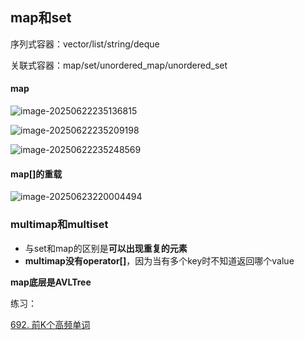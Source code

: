 ## map和set

序列式容器：vector/list/string/deque

关联式容器：map/set/unordered_map/unordered_set

#### map

![image-20250622235136815](C:\Users\LIYUFENG\AppData\Roaming\Typora\typora-user-images\image-20250622235136815.png)

![image-20250622235209198](C:\Users\LIYUFENG\AppData\Roaming\Typora\typora-user-images\image-20250622235209198.png)

![image-20250622235248569](C:\Users\LIYUFENG\AppData\Roaming\Typora\typora-user-images\image-20250622235248569.png)

#### map[]的重载

![image-20250623220004494](C:\Users\LIYUFENG\AppData\Roaming\Typora\typora-user-images\image-20250623220004494.png)



### multimap和multiset

- 与set和map的区别是**可以出现重复的元素**
- **multimap没有operator[]**，因为当有多个key时不知道返回哪个value



**map底层是AVLTree**

练习：

[692. 前K个高频单词](https://leetcode.cn/problems/top-k-frequent-words/)